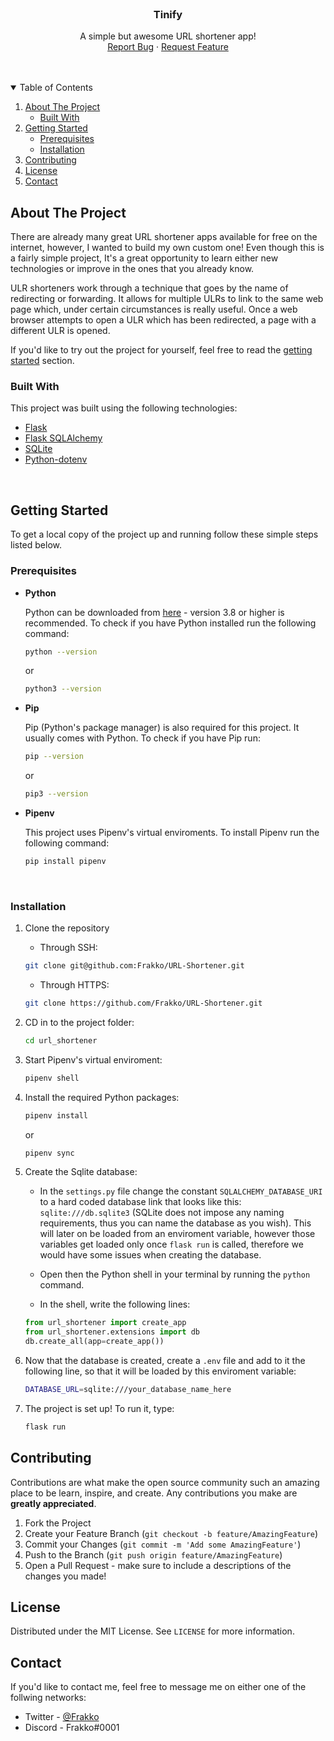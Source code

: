 <!-- PROJECT SHIELDS -->
<!--
[![Contributors][contributors-shield]][contributors-url]
[![Forks][forks-shield]][forks-url]
[![Stargazers][stars-shield]][stars-url]
[![Issues][issues-shield]][issues-url]
[![MIT License][license-shield]][license-url]
[![LinkedIn][linkedin-shield]][linkedin-url]
-->

<!-- PROJECT LOGO -->
<br />
<p align="center">
  <h3 align="center">Tinify</h3>
  <p align="center">
    A simple but awesome URL shortener app!
    <br />
    <a href="https://github.com/Frakko/URL-Shortener/issues">Report Bug</a>
    ·
    <a href="https://github.com/Frakko/URL-Shortener/issues">Request Feature</a>
  </p>
</p>

<br>
<br>

<!-- TABLE OF CONTENTS -->
<details open="open">
  <summary>Table of Contents</summary>
  <ol>
    <li>
      <a href="#about-the-project">About The Project</a>
      <ul>
        <li><a href="#built-with">Built With</a></li>
      </ul>
    </li>
    <li>
      <a href="#getting-started">Getting Started</a>
      <ul>
        <li><a href="#prerequisites">Prerequisites</a></li>
        <li><a href="#installation">Installation</a></li>
      </ul>
    </li>
    <li><a href="#contributing">Contributing</a></li>
    <li><a href="#license">License</a></li>
    <li><a href="#contact">Contact</a></li>
  </ol>
</details>

<!-- ABOUT THE PROJECT -->

## About The Project

There are already many great URL shortener apps available for free on the internet, however, I wanted to build my own custom one! Even though this is a fairly simple project, It's a great opportunity to learn either new technologies or improve in the ones that you already know.

ULR shorteners work through a technique that goes by the name of redirecting or forwarding. It allows for multiple ULRs to link to the same web page which, under certain circumstances is really useful. Once a web browser attempts to open a ULR which has been redirected, a page with a different ULR is opened.

If you'd like to try out the project for yourself, feel free to read the <a href="#getting-started">getting started</a> section.

### Built With

This project was built using the following technologies:

- [Flask](https://flask.palletsprojects.com/en/1.1.x/)
- [Flask SQLAlchemy](https://flask.palletsprojects.com/en/1.1.x/patterns/sqlalchemy/)
- [SQLite](https://www.sqlite.org/index.html)
- [Python-dotenv](https://pypi.org/project/python-dotenv/)

<br>

<!-- GETTING STARTED -->

## Getting Started

To get a local copy of the project up and running follow these simple steps listed below.

### Prerequisites

- **Python**

  Python can be downloaded from [here](https://www.python.org/downloads/) - version 3.8 or higher is recommended. To check if you have Python installed run the following command:

  ```sh
  python --version
  ```

  or

  ```sh
  python3 --version
  ```

- **Pip**

  Pip (Python's package manager) is also required for this project. It usually comes with Python. To check if you have Pip run:

  ```sh
  pip --version
  ```

  or

  ```sh
  pip3 --version
  ```

- **Pipenv**

  This project uses Pipenv's virtual enviroments. To install Pipenv run the following command:

  ```sh
  pip install pipenv
  ```

<br>

### Installation

1. Clone the repository

   - Through SSH:

   ```sh
   git clone git@github.com:Frakko/URL-Shortener.git
   ```

   - Through HTTPS:

   ```sh
   git clone https://github.com/Frakko/URL-Shortener.git
   ```

1. CD in to the project folder:
   ```sh
   cd url_shortener
   ```
1. Start Pipenv's virtual enviroment:
   ```sh
   pipenv shell
   ```
1. Install the required Python packages:
   ```sh
   pipenv install
   ```
   or
   ```sh
   pipenv sync
   ```
1. Create the Sqlite database:

   - In the `settings.py` file change the constant `SQLALCHEMY_DATABASE_URI` to a hard coded database link that looks like this: `sqlite:///db.sqlite3` (SQLite does not impose any naming requirements, thus you can name the database as you wish).
     This will later on be loaded from an enviroment variable, however those variables get loaded only once `flask run` is called, therefore we would have some issues when creating the database.

   - Open then the Python shell in your terminal by running the `python` command.

   - In the shell, write the following lines:

   ```py
   from url_shortener import create_app
   from url_shortener.extensions import db
   db.create_all(app=create_app())
   ```

1. Now that the database is created, create a `.env` file and add to it the following line, so that it will be loaded by this enviroment variable:
   ```sh
   DATABASE_URL=sqlite:///your_database_name_here
   ```
1. The project is set up! To run it, type:
   ```sh
   flask run
   ```

<!-- USAGE EXAMPLES -->
<!--
## Usage

Use this space to show useful examples of how a project can be used. Additional screenshots, code examples and demos work well in this space. You may also link to more resources.

_For more examples, please refer to the [Documentation](https://example.com)_
-->

<!-- ROADMAP -->
<!--
## Roadmap

See the [open issues](https://github.com/othneildrew/Best-README-Template/issues) for a list of proposed features (and known issues).
-->

<!-- CONTRIBUTING -->

## Contributing

Contributions are what make the open source community such an amazing place to be learn, inspire, and create. Any contributions you make are **greatly appreciated**.

1. Fork the Project
2. Create your Feature Branch (`git checkout -b feature/AmazingFeature`)
3. Commit your Changes (`git commit -m 'Add some AmazingFeature'`)
4. Push to the Branch (`git push origin feature/AmazingFeature`)
5. Open a Pull Request - make sure to include a descriptions of the changes you made!

<!-- LICENSE -->

## License

Distributed under the MIT License. See `LICENSE` for more information.

<!-- CONTACT -->

## Contact

If you'd like to contact me, feel free to message me on either one of the follwing networks:

- Twitter - [@Frakko](https://twitter.com/frakkoh)<br>
- Discord - Frakko#0001

<!-- ACKNOWLEDGEMENTS -->
<!--
## Acknowledgements
* [GitHub Emoji Cheat Sheet](https://www.webpagefx.com/tools/emoji-cheat-sheet)
* [Img Shields](https://shields.io)
* [Choose an Open Source License](https://choosealicense.com)
* [GitHub Pages](https://pages.github.com)
* [Animate.css](https://daneden.github.io/animate.css)
* [Loaders.css](https://connoratherton.com/loaders)
* [Slick Carousel](https://kenwheeler.github.io/slick)
* [Smooth Scroll](https://github.com/cferdinandi/smooth-scroll)
* [Sticky Kit](http://leafo.net/sticky-kit)
* [JVectorMap](http://jvectormap.com)
* [Font Awesome](https://fontawesome.com)
-->
